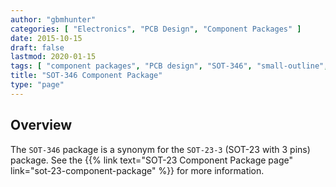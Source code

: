 ```yaml
---
author: "gbmhunter"
categories: [ "Electronics", "PCB Design", "Component Packages" ]
date: 2015-10-15
draft: false
lastmod: 2020-01-15
tags: [ "component packages", "PCB design", "SOT-346", "small-outline", "transistor", "SOT-23", "SOT-23-3" ]
title: "SOT-346 Component Package"
type: "page"
---
```


## Overview

The `SOT-346` package is a synonym for the `SOT-23-3` (SOT-23 with 3 pins) package. See the {{% link text="SOT-23 Component Package page" link="sot-23-component-package" %}} for more information.
